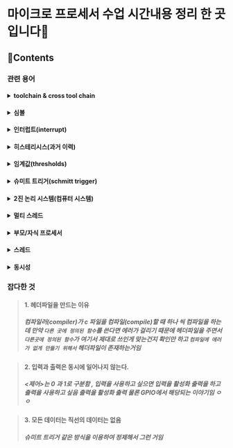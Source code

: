 # 마이크로 프로세서 수업 시간내용 정리 한 곳 입니다💽
<!-- <a href="https://hits.seeyoufarm.com"><img src="https://hits.seeyoufarm.com/api/count/incr/badge.svg?url=https%3A%2F%2Fgithub.com%2F%2FTIL&count_bg=%2379C83D&title_bg=%23555555&icon=&icon_color=%23E7E7E7&title=hits&edge_flat=false"/></a> -->

## 📑Contents
### 관련 용어
#### <details markdown="1"><summary>toolchain & cross tool chain</summary><p>- toolchain : 프로그램(실행파일) 개발을 하는데 필요한 개발 도구들의 모임(간단하게 말하면 컴파일러)<br>- cross-toolchain : 컴파일 해서 만든 실행코드가 컴파일한 os 가 아닌 다른 os에서 실행코드를 생성하는 컴파일러를 말함</p></details>
#### <details markdown="1"><summary>심볼</summary><p>- 심볼 : 컴파일 과정에서 아직 처리되지 않은 전역변수 & 함수 이름<br>-> 나중에 심볼이 메모리 주소로 변하게 되는데 이게 처리 되면 심볼 처리 됨 아니면 심볼 처리 안됬다고 말함<br> 심볼이 생기는 이유 : C 컴파일을 할 때 하나씩 하는데 다른 파일에 함수가 정의되어있을 수도 있어서 심볼로 미리 남겨놓는 거임 주소를 처리 하지 않고</p></details>
#### <details markdown="1"><summary>인터럽트(interrupt)</summary><p>(입출력 하드웨어에서)예외 상황이 발생하여 처리 가능하도록 알려주는 것을 말함<br></p></details>
#### <details markdown="1"><summary>히스테리시스(과거 이력)</summary><p>물질이 거쳐온 과거가 현재 상태에 영향을 주는 현상<br></p></details>
#### <details markdown="1"><summary>임계값(thresholds)</summary><p>물질이 어떠한 현상에 의해 변할 때 , 상태가 변하는 경계의 상태를 임계라고 함. 약간 내가 이해한 방식으로 풀어 쓰자면 디지털 신호가 0 과 1로 나뉘는데 이 값이 정확히 0 과 1로 맞아 떨어지는 것이 아니라서 어떤 특정 값을 넘어가면 1 로 치고 어떤 특정값보다 작으면 0 으로 치는 이 특정값을 임게값이라고 부르는 것 같음<br></p></details>
#### <details markdown="1"><summary>슈미트 트리거(schmitt trigger)</summary><p>`임계값` 2개를 만들어서 정제하는거<br><img src="https://mblogthumb-phinf.pstatic.net/20111009_279/eslectures_1318150622693zdPy7_JPEG/debouncing_circuit.jpg?type=w2" /><br>여기 보이는 `VT+` 하고 `VT−` 이게 임계값임 이걸 기준으로 `VT+`를 넘어가면 1로 취급하고 `VT-` 값 보다 낮으면 0으로 취급하는게 슈미트 트리거 방식임</p></details>
#### <details markdown="1"><summary>2진 논리 시스템(컴퓨터 시스템)</summary><p>모든 것들을 2개로 처리하는것<br>{논리 : 1 , 논리 : 0}</p></details>
#### <details markdown="1"><summary>멀티 스레드</summary><p>: 하나의 프로세스 내에서 둘 이상의 스레드가 동시에 작업을 수행하는 것</p></details>
#### <details markdown="1"><summary>부모/자식 프로세서</summary><p>: 부모 프로세서 : 프로세서를 만드는 프로세서<br>자식 프로세서 :만듬 당한 프로세서</p></details>
#### <details markdown="1"><summary>스레드</summary><p>: 스레드 : 프로세서에 비해 자원을 덜 차지함</p></details>
#### <details markdown="1"><summary>동시성</summary><p>: 동시성 : 동시에 처리함 , 하지만 속도가 느려지지 않음 그렇다고 빨라지는 것도 아님<br>이게 뭔 소리냐? => 처리하는 인원이 늘어나면서 동시에 처리함 -> 작업량이 줄어듬 -> 시간이 줄어든거임<br>--->작업 효율이 올라감 작업량을 더 늘릴 수 있음</p></details>
### 잡다한 것
> #### 1. 헤더파일을 만드는 이유
> ##### 컴파일러(compiler)가 c 파일을 컴파일(compile)할 때 하나 씩 컴파일을 하는데 만약 `다른 곳에 정의된 함수`를 쓴다면 에러가 걸리기 때문에 헤더파일을 주면서 `다른곳에 정의된 함수`가 <i>여기서 제대로 쓰인게 맞는건지 확인</i>만 하고 `컴파일에 에러가 없게 만들기 위해서` 헤더파일이 존재하는거임

> #### 2. 입력과 출력은 동시에 일어나지 않는다.
> ##### <제어>는 0 과 1로 구분함 , 입력을 사용하고 싶으면 입력을 <i>활성화 출력</i>을 하고 출력을 사용하고 싶음 출력을 <i>활성화 출력</i> 물론 GPIO에서 해당되는 이야기임 ㅇㅇ

> #### 3. 모든 데이터는 직선의 데이터는 없음
> ##### 슈미트 트리거 같은 방식을 이용하여 정제해서 그런 거임

